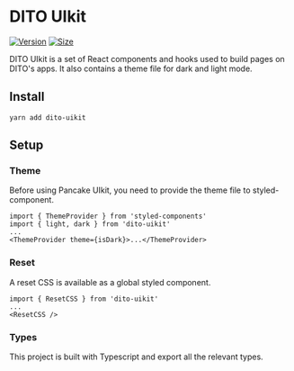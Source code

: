 # DITO UIkit

[![Version](https://img.shields.io/npm/v/dito-uikit)](https://www.npmjs.com/package/dito-uikit) [![Size](https://img.shields.io/bundlephobia/min/dito-uikit)](https://www.npmjs.com/package/dito-uikit)

DITO UIkit is a set of React components and hooks used to build pages on DITO's apps. It also contains a theme file for dark and light mode.

## Install

`yarn add dito-uikit`

## Setup

### Theme

Before using Pancake UIkit, you need to provide the theme file to styled-component.

```
import { ThemeProvider } from 'styled-components'
import { light, dark } from 'dito-uikit'
...
<ThemeProvider theme={isDark}>...</ThemeProvider>
```

### Reset

A reset CSS is available as a global styled component.

```
import { ResetCSS } from 'dito-uikit'
...
<ResetCSS />
```

### Types

This project is built with Typescript and export all the relevant types.
